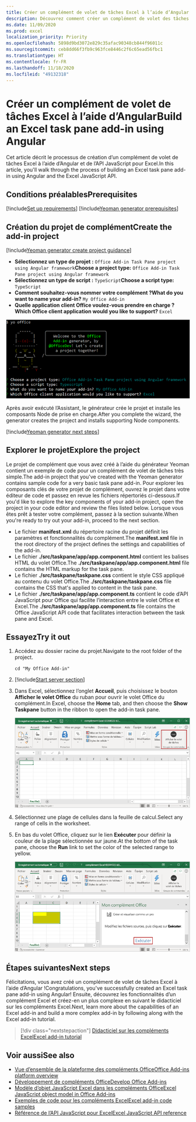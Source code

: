 ```yaml
---
title: Créer un complément de volet de tâches Excel à l’aide d’Angular
description: Découvrez comment créer un complément de volet des tâches Excel simple à l’aide de l’API JavaScript et d’Angular pour Office.
ms.date: 11/09/2020
ms.prod: excel
localization_priority: Priority
ms.openlocfilehash: 5898d9bd3072e829c35afac90348cb844f96011c
ms.sourcegitcommit: ceb8dd66f3fb9c963fce8446c2f6c65ead56fbc1
ms.translationtype: HT
ms.contentlocale: fr-FR
ms.lasthandoff: 11/18/2020
ms.locfileid: "49132318"
---
```

# <a name="build-an-excel-task-pane-add-in-using-angular"></a><span data-ttu-id="25a7e-103">Créer un complément de volet de tâches Excel à l’aide d’Angular</span><span class="sxs-lookup"><span data-stu-id="25a7e-103">Build an Excel task pane add-in using Angular</span></span>

<span data-ttu-id="25a7e-104">Cet article décrit le processus de création d’un complément de volet de tâches Excel à l’aide d’Angular et de l’API JavaScript pour Excel.</span><span class="sxs-lookup"><span data-stu-id="25a7e-104">In this article, you'll walk through the process of building an Excel task pane add-in using Angular and the Excel JavaScript API.</span></span>

## <a name="prerequisites"></a><span data-ttu-id="25a7e-105">Conditions préalables</span><span class="sxs-lookup"><span data-stu-id="25a7e-105">Prerequisites</span></span>

[!include[Set up requirements](../includes/set-up-dev-environment-beforehand.md)]
[!include[Yeoman generator prerequisites](../includes/quickstart-yo-prerequisites.md)]

## <a name="create-the-add-in-project"></a><span data-ttu-id="25a7e-106">Création du projet de complément</span><span class="sxs-lookup"><span data-stu-id="25a7e-106">Create the add-in project</span></span>

[!include[Yeoman generator create project guidance](../includes/yo-office-command-guidance.md)]

- <span data-ttu-id="25a7e-107">**Sélectionnez un type de projet :** `Office Add-in Task Pane project using Angular framework`</span><span class="sxs-lookup"><span data-stu-id="25a7e-107">**Choose a project type:** `Office Add-in Task Pane project using Angular framework`</span></span>
- <span data-ttu-id="25a7e-108">**Sélectionnez un type de script :** `TypeScript`</span><span class="sxs-lookup"><span data-stu-id="25a7e-108">**Choose a script type:** `TypeScript`</span></span>
- <span data-ttu-id="25a7e-109">**Comment souhaitez-vous nommer votre complément ?**</span><span class="sxs-lookup"><span data-stu-id="25a7e-109">**What do you want to name your add-in?**</span></span> `My Office Add-in`
- <span data-ttu-id="25a7e-110">**Quelle application client Office voulez-vous prendre en charge ?**</span><span class="sxs-lookup"><span data-stu-id="25a7e-110">**Which Office client application would you like to support?**</span></span> `Excel`

![Capture d’écran de l’interface de ligne de commande du générateur de compléments Yeoman Office, avec l’option type de projet réglée sur l’infrastructure Angular](../images/yo-office-excel-angular-2.png)

<span data-ttu-id="25a7e-112">Après avoir exécuté l’Assistant, le générateur crée le projet et installe les composants Node de prise en charge.</span><span class="sxs-lookup"><span data-stu-id="25a7e-112">After you complete the wizard, the generator creates the project and installs supporting Node components.</span></span>

[!include[Yeoman generator next steps](../includes/yo-office-next-steps.md)]

## <a name="explore-the-project"></a><span data-ttu-id="25a7e-113">Explorer le projet</span><span class="sxs-lookup"><span data-stu-id="25a7e-113">Explore the project</span></span>

<span data-ttu-id="25a7e-114">Le projet de complément que vous avez créé à l’aide du générateur Yeoman contient un exemple de code pour un complément de volet de tâches très simple.</span><span class="sxs-lookup"><span data-stu-id="25a7e-114">The add-in project that you've created with the Yeoman generator contains sample code for a very basic task pane add-in.</span></span> <span data-ttu-id="25a7e-115">Pour explorer les composants clés de votre projet de complément, ouvrez le projet dans votre éditeur de code et passez en revue les fichiers répertoriés ci-dessous.</span><span class="sxs-lookup"><span data-stu-id="25a7e-115">If you'd like to explore the key components of your add-in project, open the project in your code editor and review the files listed below.</span></span> <span data-ttu-id="25a7e-116">Lorsque vous êtes prêt à tester votre complément, passez à la section suivante.</span><span class="sxs-lookup"><span data-stu-id="25a7e-116">When you're ready to try out your add-in, proceed to the next section.</span></span>

- <span data-ttu-id="25a7e-117">Le fichier **manifest.xml** du répertoire racine du projet définit les paramètres et fonctionnalités du complément.</span><span class="sxs-lookup"><span data-stu-id="25a7e-117">The **manifest.xml** file in the root directory of the project defines the settings and capabilities of the add-in.</span></span>
- <span data-ttu-id="25a7e-118">Le fichier **./src/taskpane/app/app.component.html** contient les balises HTML du volet Office.</span><span class="sxs-lookup"><span data-stu-id="25a7e-118">The **./src/taskpane/app/app.component.html** file contains the HTML markup for the task pane.</span></span>
- <span data-ttu-id="25a7e-119">Le fichier **./src/taskpane/taskpane.css** contient le style CSS appliqué au contenu du volet Office.</span><span class="sxs-lookup"><span data-stu-id="25a7e-119">The **./src/taskpane/taskpane.css** file contains the CSS that's applied to content in the task pane.</span></span>
- <span data-ttu-id="25a7e-120">Le fichier **./src/taskpane/app/app.component.ts** contient le code d’API JavaScript pour Office qui facilite l’interaction entre le volet Office et Excel.</span><span class="sxs-lookup"><span data-stu-id="25a7e-120">The **./src/taskpane/app/app.component.ts** file contains the Office JavaScript API code that facilitates interaction between the task pane and Excel.</span></span>

## <a name="try-it-out"></a><span data-ttu-id="25a7e-121">Essayez</span><span class="sxs-lookup"><span data-stu-id="25a7e-121">Try it out</span></span>

1. <span data-ttu-id="25a7e-122">Accédez au dossier racine du projet.</span><span class="sxs-lookup"><span data-stu-id="25a7e-122">Navigate to the root folder of the project.</span></span>

    ```command&nbsp;line
    cd "My Office Add-in"
    ```

2. [!include[Start server section](../includes/quickstart-yo-start-server-excel.md)] 

3. <span data-ttu-id="25a7e-123">Dans Excel, sélectionnez l’onglet **Accueil**, puis choisissez le bouton **Afficher le volet Office** du ruban pour ouvrir le volet Office du complément.</span><span class="sxs-lookup"><span data-stu-id="25a7e-123">In Excel, choose the **Home** tab, and then choose the **Show Taskpane** button in the ribbon to open the add-in task pane.</span></span>

    ![Capture d’écran de l’application Word avec le bouton Afficher le volet des tâches mis en évidence](../images/excel-quickstart-addin-3b.png)

4. <span data-ttu-id="25a7e-125">Sélectionnez une plage de cellules dans la feuille de calcul.</span><span class="sxs-lookup"><span data-stu-id="25a7e-125">Select any range of cells in the worksheet.</span></span>

5. <span data-ttu-id="25a7e-126">En bas du volet Office, cliquez sur le lien **Exécuter** pour définir la couleur de la plage sélectionnée sur jaune.</span><span class="sxs-lookup"><span data-stu-id="25a7e-126">At the bottom of the task pane, choose the **Run** link to set the color of the selected range to yellow.</span></span>

    ![Capture d’écran d’Excel, avec le volet Office du complément ouvert et le bouton Exécuter mis en surbrillance dans ce volet](../images/excel-quickstart-addin-3c.png)

## <a name="next-steps"></a><span data-ttu-id="25a7e-128">Étapes suivantes</span><span class="sxs-lookup"><span data-stu-id="25a7e-128">Next steps</span></span>

<span data-ttu-id="25a7e-129">Félicitations, vous avez créé un complément de volet de tâches Excel à l’aide d’Angular !</span><span class="sxs-lookup"><span data-stu-id="25a7e-129">Congratulations, you've successfully created an Excel task pane add-in using Angular!</span></span> <span data-ttu-id="25a7e-130">Ensuite, découvrez les fonctionnalités d’un complément Excel et créez-en un plus complexe en suivant le didacticiel sur les compléments Excel.</span><span class="sxs-lookup"><span data-stu-id="25a7e-130">Next, learn more about the capabilities of an Excel add-in and build a more complex add-in by following along with the Excel add-in tutorial.</span></span>

> [!div class="nextstepaction"]
> [<span data-ttu-id="25a7e-131">Didacticiel sur les compléments Excel</span><span class="sxs-lookup"><span data-stu-id="25a7e-131">Excel add-in tutorial</span></span>](../tutorials/excel-tutorial.md)

## <a name="see-also"></a><span data-ttu-id="25a7e-132">Voir aussi</span><span class="sxs-lookup"><span data-stu-id="25a7e-132">See also</span></span>

* [<span data-ttu-id="25a7e-133">Vue d’ensemble de la plateforme des compléments Office</span><span class="sxs-lookup"><span data-stu-id="25a7e-133">Office Add-ins platform overview</span></span>](../overview/office-add-ins.md)
* [<span data-ttu-id="25a7e-134">Développement de compléments Office</span><span class="sxs-lookup"><span data-stu-id="25a7e-134">Develop Office Add-ins</span></span>](../develop/develop-overview.md)
* [<span data-ttu-id="25a7e-135">Modèle d’objet JavaScript Excel dans les compléments Office</span><span class="sxs-lookup"><span data-stu-id="25a7e-135">Excel JavaScript object model in Office Add-ins</span></span>](../excel/excel-add-ins-core-concepts.md)
* [<span data-ttu-id="25a7e-136">Exemples de code pour les compléments Excel</span><span class="sxs-lookup"><span data-stu-id="25a7e-136">Excel add-in code samples</span></span>](https://developer.microsoft.com/office/gallery/?filterBy=Samples,Excel)
* [<span data-ttu-id="25a7e-137">Référence de l’API JavaScript pour Excel</span><span class="sxs-lookup"><span data-stu-id="25a7e-137">Excel JavaScript API reference</span></span>](../reference/overview/excel-add-ins-reference-overview.md)
